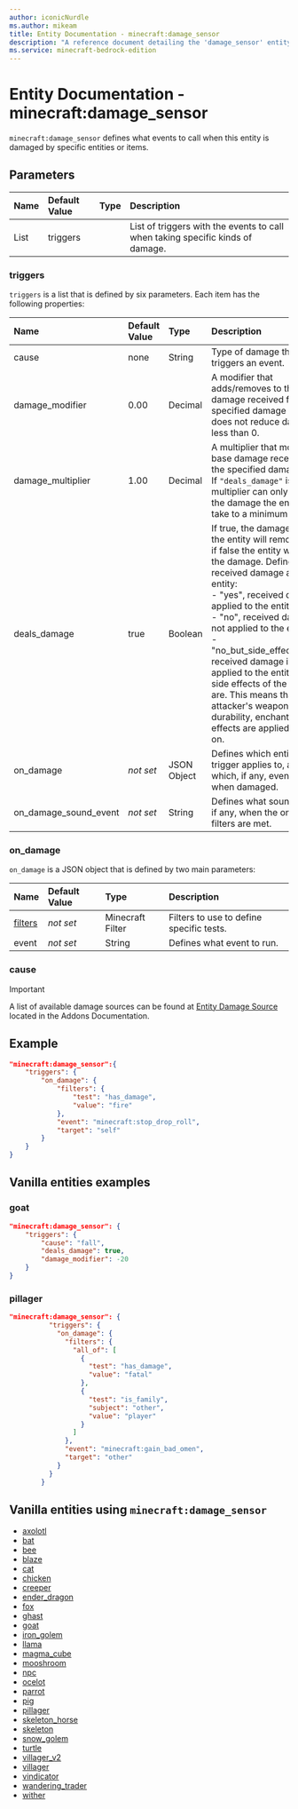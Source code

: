 ```yaml
---
author: iconicNurdle
ms.author: mikeam
title: Entity Documentation - minecraft:damage_sensor
description: "A reference document detailing the 'damage_sensor' entity component"
ms.service: minecraft-bedrock-edition
---
```


# Entity Documentation - minecraft:damage_sensor

`minecraft:damage_sensor` defines what events to call when this entity is damaged by specific entities or items.

## Parameters

|Name |Default Value  |Type  |Description  |
|:----------|:----------|:----------|:----------|
| List| triggers| | List of triggers with the events to call when taking specific kinds of damage. |

### triggers

`triggers` is a list that is defined by six parameters. Each item has the following properties:

|Name |Default Value  |Type  |Description  |
|:----------|:----------|:----------|:----------|
|cause| none| String|  Type of damage that triggers an event. |
|damage_modifier| 0.00| Decimal| A modifier that adds/removes to the base damage received from the specified damage cause. It does not reduce damage to less than 0. |
|damage_multiplier| 1.00| Decimal| A multiplier that modifies the base damage received from the specified damage cause. If `"deals_damage"` is true, the multiplier can only reduce the damage the entity will take to a minimum of 1. |
|deals_damage| true| Boolean| If true, the damage dealt to the entity will remove health, if false the entity will ignore the damage. Defines how received damage affects the entity: <br>- "yes", received damage is applied to the entity. <br>- "no", received damage is not applied to the entity. <br>- "no_but_side_effects_apply", received damage is not applied to the entity, but the side effects of the attack are. This means that the attacker's weapon loses durability, enchantment side effects are applied, and so on.|
|on_damage|*not set* | JSON Object| Defines which entities the trigger applies to, and which, if any, event to emit when damaged. |
|on_damage_sound_event|*not set* | String|  Defines what sound to play, if any, when the on_damage filters are met. |

### on_damage

`on_damage` is a JSON object that is defined by two main parameters:

|Name |Default Value  |Type  |Description  |
|:----------|:----------|:----------|:----------|
|[filters](../FilterList.md)|*not set* | Minecraft Filter|  Filters to use to define specific tests. |
|event |*not set* | String | Defines what event to run. |

### cause

> [!IMPORTANT]
> A list of available damage sources can be found at [Entity Damage Source](../../../AddonsReference/Examples/AddonEntities.md#entity-damage-source) located in the Addons Documentation.

## Example

```json
"minecraft:damage_sensor":{
    "triggers": {
        "on_damage": {
            "filters": {
                "test": "has_damage",
                "value": "fire"
            },
            "event": "minecraft:stop_drop_roll",
            "target": "self"
        }
    }
}
```

## Vanilla entities examples

### goat

```json
"minecraft:damage_sensor": {
    "triggers": {
        "cause": "fall",
        "deals_damage": true,
        "damage_modifier": -20
    }
}
```

### pillager

```json
"minecraft:damage_sensor": {
          "triggers": {
            "on_damage": {
              "filters": {
                "all_of": [
                  {
                    "test": "has_damage",
                    "value": "fatal"
                  },
                  {
                    "test": "is_family",
                    "subject": "other",
                    "value": "player"
                  }
                ]
              },
              "event": "minecraft:gain_bad_omen",
              "target": "other"
            }
          }
        }
```

## Vanilla entities using `minecraft:damage_sensor`

- [axolotl](../../../../Source/VanillaBehaviorPack_Snippets/entities/axolotl.md)
- [bat](../../../../Source/VanillaBehaviorPack_Snippets/entities/bat.md)
- [bee](../../../../Source/VanillaBehaviorPack_Snippets/entities/bee.md)
- [blaze](../../../../Source/VanillaBehaviorPack_Snippets/entities/blaze.md)
- [cat](../../../../Source/VanillaBehaviorPack_Snippets/entities/cat.md)
- [chicken](../../../../Source/VanillaBehaviorPack_Snippets/entities/chicken.md)
- [creeper](../../../../Source/VanillaBehaviorPack_Snippets/entities/creeper.md)
- [ender_dragon](../../../../Source/VanillaBehaviorPack_Snippets/entities/ender_dragon.md)
- [fox](../../../../Source/VanillaBehaviorPack_Snippets/entities/fox.md)
- [ghast](../../../../Source/VanillaBehaviorPack_Snippets/entities/ghast.md)
- [goat](../../../../Source/VanillaBehaviorPack_Snippets/entities/goat.md)
- [iron_golem](../../../../Source/VanillaBehaviorPack_Snippets/entities/iron_golem.md)
- [llama](../../../../Source/VanillaBehaviorPack_Snippets/entities/llama.md)
- [magma_cube](../../../../Source/VanillaBehaviorPack_Snippets/entities/magma_cube.md)
- [mooshroom](../../../../Source/VanillaBehaviorPack_Snippets/entities/mooshroom.md)
- [npc](../../../../Source/VanillaBehaviorPack_Snippets/entities/npc.md)
- [ocelot](../../../../Source/VanillaBehaviorPack_Snippets/entities/ocelot.md)
- [parrot](../../../../Source/VanillaBehaviorPack_Snippets/entities/parrot.md)
- [pig](../../../../Source/VanillaBehaviorPack_Snippets/entities/pig.md)
- [pillager](../../../../Source/VanillaBehaviorPack_Snippets/entities/pillager.md)
- [skeleton_horse](../../../../Source/VanillaBehaviorPack_Snippets/entities/skeleton_horse.md)
- [skeleton](../../../../Source/VanillaBehaviorPack_Snippets/entities/skeleton.md)
- [snow_golem](../../../../Source/VanillaBehaviorPack_Snippets/entities/snow_golem.md)
- [turtle](../../../../Source/VanillaBehaviorPack_Snippets/entities/turtle.md)
- [villager_v2](../../../../Source/VanillaBehaviorPack_Snippets/entities/villager_v2.md)
- [villager](../../../../Source/VanillaBehaviorPack_Snippets/entities/villager.md)
- [vindicator](../../../../Source/VanillaBehaviorPack_Snippets/entities/vindicator.md)
- [wandering_trader](../../../../Source/VanillaBehaviorPack_Snippets/entities/wandering_trader.md)
- [wither](../../../../Source/VanillaBehaviorPack_Snippets/entities/wither.md)
